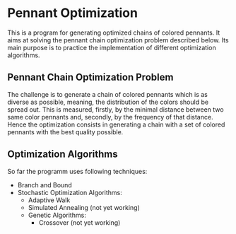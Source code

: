 # Pennant Optimization
This is a program for generating optimized chains of colored pennants. It aims at solving the pennant chain optimization problem described below. Its main purpose is to practice the implementation of different optimization algorithms.

## Pennant Chain Optimization Problem
The challenge is to generate a chain of colored pennants which is as diverse as possible, meaning, the distribution of the colors should be spread out.
This is measured, firstly, by the minimal distance between two same color pennants and, secondly, by the frequency of that distance.
Hence the optimization consists in generating a chain with a set of colored pennants with the best quality possible.

## Optimization Algorithms
So far the programm uses following techniques:
* Branch and Bound
* Stochastic Optimization Algorithms:
  * Adaptive Walk
  * Simulated Annealing (not yet working)
  * Genetic Algorithms:
    * Crossover (not yet working)
